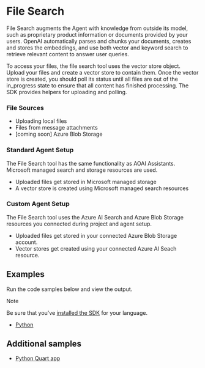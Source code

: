 # File Search

File Search augments the Agent with knowledge from outside its model, such as proprietary product information or documents provided by your users. OpenAI automatically parses and chunks your documents, creates and stores the embeddings, and use both vector and keyword search to retrieve relevant content to answer user queries. 

To access your files, the file search tool uses the vector store object. Upload your files and create a vector store to contain them. Once the vector store is created, you should poll its status until all files are out of the in_progress state to ensure that all content has finished processing. The SDK provides helpers for uploading and polling. 

### File Sources  
- Uploading local files
- Files from message attachments
- [coming soon] Azure Blob Storage

### Standard Agent Setup <br> 
The File Search tool has the same functionality as AOAI Assistants. Microsoft managed search and storage resources are used. 
- Uploaded files get stored in Microsoft managed storage
- A vector store is created using Microsoft managed search resources

### Custom Agent Setup <br> 
The File Search tool uses the Azure AI Search and Azure Blob Storage resources you connected during project and agent setup.  
- Uploaded files get stored in your connected Azure Blob Storage account.  
- Vector stores get created using your connected Azure AI Seach resource. 

## Examples

Run the code samples below and view the output. 

>[!NOTE]
> Be sure that you've [installed the SDK](../../quickstart.md#install-the-sdk-package) for your language.

* [Python](./python-file-search.py)

## Additional samples

* [Python Quart app](https://github.com/Azure-Samples/azureai-assistant-tool/tree/main/samples/FileSearch)
